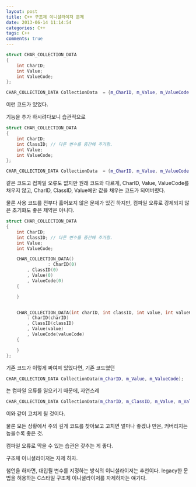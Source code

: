 ```yaml
---
layout: post
title: C++ 구조체 이니셜라이저 문제
date: 2013-06-14 11:14:54
categories: C++
tags: C++
comments: true
---
```


~~~ cpp
struct CHAR_COLLECTION_DATA
{
    int CharID;
    int Value;
    int ValueCode;
};

CHAR_COLLECTION_DATA CollectionData  = {m_CharID, m_Value, m_ValueCode };
~~~

이런 코드가 있었다.


기능을 추가 하시려다보니 습관적으로

~~~ cpp
struct CHAR_COLLECTION_DATA
{
    int CharID;
    int ClassID; // 다른 변수를 중간에 추가함.
    int Value;
    int ValueCode;
};

CHAR_COLLECTION_DATA CollectionData  = {m_CharID, m_Value, m_ValueCode };
~~~

같은 코드고 컴파일 오류도 없지만 원래 코드와 다르게, CharID, Value, ValueCode를 채우지 않고, CharID, ClassID, Value에만 값을 채우는 코드가 되어버렸다.


물론 사용 코드를 전부다 훓어보지 않은 문제가 있긴 하지만, 컴파일 오류로 강제되지 않은 초기화도 좋은 제약은 아니다.

~~~ cpp
struct CHAR_COLLECTION_DATA
{
    int CharID;
    int ClassID; // 다른 변수를 중간에 추가함.
    int Value;
    int ValueCode;

    CHAR_COLLECTION_DATA()
                : CharID(0)
        , ClassID(0)
        , Value(0)
        , ValueCode(0)
    {

    }


    CHAR_COLLECTION_DATA(int charID, int classID, int value, int valueCode)
        : CharID(charID)
        , ClassID(classID)
        , Value(value)
        , ValueCode(valueCode)
    {

    }
};
~~~

기존 코드가 이렇게 짜여져 있었다면, 기존 코드였던


~~~ cpp
CHAR_COLLECTION_DATA CollectionData(m_CharID, m_Value, m_ValueCode);
~~~
는 컴파일 오류를 일으키기 때문에, 자연스레

~~~ cpp
CHAR_COLLECTION_DATA CollectionData(m_CharID, m_ClassID, m_Value, m_ValueCode);
~~~

이와 같이 고치게 될 것이다.


물론 모든 상황에서 주의 깊게 코드를 찾아보고 고치면 얼마나 좋겠냐 만은, 커버리지는 높을수록 좋은 것.

컴파일 오류로 막을 수 있는 습관은 갖추는 게 좋다.

구조체 이니셜라이저는 자제 하자.

첨언을 하자면, 대입될 변수를 지정하는 방식의 이니셜라이저는 추천이다. legacy한 문법을 허용하는 C스타일 구조체 이니셜라이저를 자제하자는 얘기다.